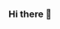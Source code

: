 ### Hi there 👋

<!--
**widuranga1996/widuranga1996** is a ✨ _special_ ✨ repository because its `README.md` (this file) appears on your GitHub profile.

Here are some ideas to get you started:

- 🔭 I'm currently working on Web and Mobile based projects.
- 🌱 I’m studying for a MSe in IT
- 👯 I’m looking to collaborate on open source community 
- 💬 Ask me about anything
- 📫 How to reach me: https://www.linkedin.com/in/widuranga-dilruksha/
-->
